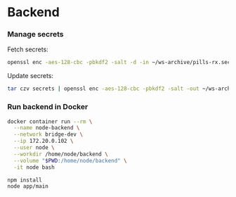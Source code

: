 # Backend

### Manage secrets
Fetch secrets:
```bash
openssl enc -aes-128-cbc -pbkdf2 -salt -d -in ~/ws-archive/pills-rx.secrets.tar.gz.enc | tar xzv
```
Update secrets:
```bash
tar czv secrets | openssl enc -aes-128-cbc -pbkdf2 -salt -out ~/ws-archive/pills-rx.secrets.tar.gz.enc
```

### Run backend in Docker
```bash
docker container run --rm \
  --name node-backend \
  --network bridge-dev \
  --ip 172.20.0.102 \
  --user node \
  --workdir /home/node/backend \
  --volume "$PWD:/home/node/backend" \
  -it node bash

npm install
node app/main
```
